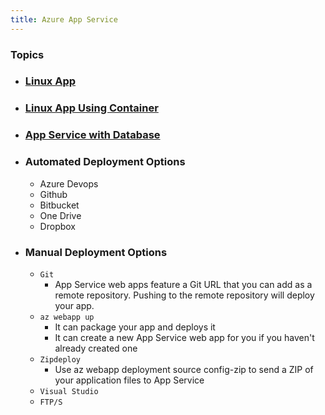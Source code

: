 ```yaml
---
title: Azure App Service
---
```


### Topics
- ### [Linux App](LinuxApp)
- ### [Linux App Using Container](LinuxAppTemplate)
- ### [App Service with Database](WithDatabase)
- ### Automated Deployment Options
    - Azure Devops
    - Github
    - Bitbucket
    - One Drive
    - Dropbox
- ### Manual Deployment Options
    - `Git`
        - App Service web apps feature a Git URL that you can add as a remote repository. Pushing to the remote repository will deploy your app.
    - `az webapp up`
        - It can package your app and deploys it
        - It can create a new App Service web app for you if you haven't already created one
    - `Zipdeploy`
        - Use az webapp deployment source config-zip to send a ZIP of your application files to App Service
    - `Visual Studio`
    - `FTP/S`
